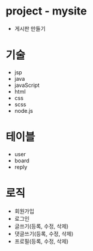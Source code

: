 # project - mysite
- 게시판 만들기

# 기술
- jsp
- java
- javaScript
- html
- css
- scss
- node.js

# 테이블
- user
- board
- reply

# 로직
- 회원가입
- 로그인
- 글쓰기(등록, 수정, 삭제)
- 댓글쓰기(등록, 수정, 삭제)
- 프로필(등록, 수정, 삭제)



